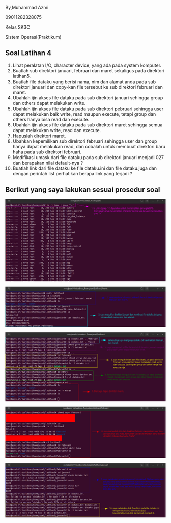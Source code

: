 By,Muhammad Azmi

09011282328075

Kelas SK3C

Sistem Operasi(Praktikum)

Soal Latihan 4
---------
1. Lihat peralatan I/O, character device, yang ada pada system komputer.
2. Buatlah sub direktori januari, februari dan maret sekaligus pada direktori latihan5.
3. Buatlah file dataku yang berisi nama, nim dan alamat anda pada sub direktori januari dan copy-kan file tersebut ke sub direktori februari dan maret.
4. Ubahlah ijin akses file dataku pada sub direktori januari sehingga group dan others dapat melakukan write.
5. Ubahlah ijin akses file dataku pada sub direktori pebruari sehingga user dapat melakukan baik write, read maupun execute, tetapi group dan others hanya bisa read dan execute.
6. Ubahlah ijin akses file dataku pada sub direktori maret sehingga semua dapat melakukan write, read dan execute.
7. Hapuslah direktori maret.
8. Ubahkan kepemilikan sub direktori februari sehingga user dan group hanya dapat melakukan read, dan cobalah untuk membuat direktori baru haha pada sub direktori februari.
9. Modifikasi umask dari file dataku pada sub direktori januari menjadi 027 dan berapakan nilai default-nya ?
10. Buatlah link dari file dataku ke file dataku.ini dan file dataku.juga dan dengan perintah list perhatikan berapa link yang terjadi ?

Berikut yang saya lakukan sesuai prosedur soal
----------------------------------------------
![gambar1](./Gambar/G1.png)

![gambar2](./Gambar/G2.png)

![gambar3](./Gambar/G3.png)

![gambar4](./Gambar/G4.png)

![gambar5](./Gambar/G5.png)
